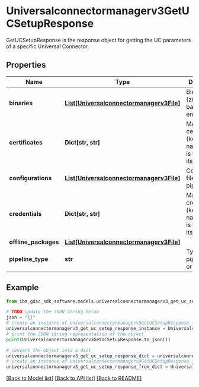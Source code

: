 # Universalconnectormanagerv3GetUCSetupResponse

GetUCSetupResponse is the response object for getting the UC parameters of a specific Universal Connector.

## Properties

Name | Type | Description | Notes
------------ | ------------- | ------------- | -------------
**binaries** | [**List[Universalconnectormanagerv3File]**](Universalconnectormanagerv3File.md) | Binaries files (zip,rpm,jar, base64 encoded). | [optional] 
**certificates** | **Dict[str, str]** | Map of certificates (key is the name, value is the value itself). | [optional] 
**configurations** | [**List[Universalconnectormanagerv3File]**](Universalconnectormanagerv3File.md) | Configuration files for pipeline. | [optional] 
**credentials** | **Dict[str, str]** | Map of credentials (key is the name, value is the value itself). | [optional] 
**offline_packages** | [**List[Universalconnectormanagerv3File]**](Universalconnectormanagerv3File.md) |  | [optional] 
**pipeline_type** | **str** | Type of the pipeline (pull or push). | [optional] 

## Example

```python
from ibm_gdsc_sdk_software.models.universalconnectormanagerv3_get_uc_setup_response import Universalconnectormanagerv3GetUCSetupResponse

# TODO update the JSON string below
json = "{}"
# create an instance of Universalconnectormanagerv3GetUCSetupResponse from a JSON string
universalconnectormanagerv3_get_uc_setup_response_instance = Universalconnectormanagerv3GetUCSetupResponse.from_json(json)
# print the JSON string representation of the object
print(Universalconnectormanagerv3GetUCSetupResponse.to_json())

# convert the object into a dict
universalconnectormanagerv3_get_uc_setup_response_dict = universalconnectormanagerv3_get_uc_setup_response_instance.to_dict()
# create an instance of Universalconnectormanagerv3GetUCSetupResponse from a dict
universalconnectormanagerv3_get_uc_setup_response_from_dict = Universalconnectormanagerv3GetUCSetupResponse.from_dict(universalconnectormanagerv3_get_uc_setup_response_dict)
```
[[Back to Model list]](../README.md#documentation-for-models) [[Back to API list]](../README.md#documentation-for-api-endpoints) [[Back to README]](../README.md)


